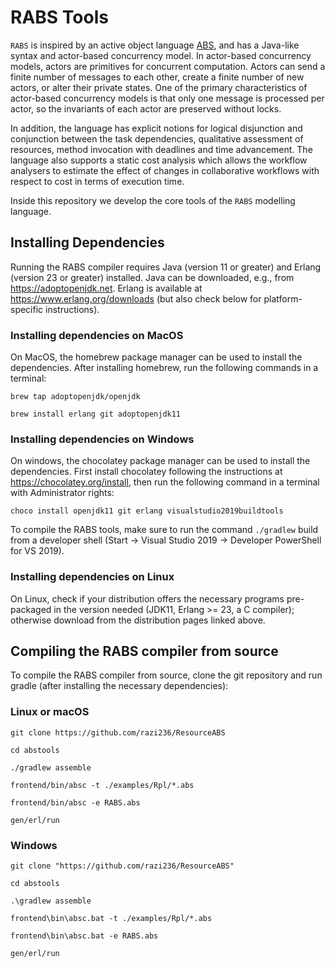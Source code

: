 RABS Tools
=========

`RABS` is inspired by an active object language [ABS](https://abs-models.org/), and has a Java-like syntax and actor-based concurrency model. In actor-based concurrency models, actors are primitives for concurrent computation. Actors can send a finite number of messages to each other, create a finite number of new actors, or alter their private states. One of the primary characteristics of actor-based concurrency models is that only one message is processed per actor, so the invariants of each actor are preserved without locks.

In addition, the language has
explicit notions for logical disjunction and conjunction between the task dependencies, qualitative assessment of resources, method invocation with deadlines and time
advancement. The language also supports a static cost analysis which allows the workflow analysers to estimate the effect
of changes in collaborative workflows with respect to cost in terms of
execution time.

Inside this repository we develop the core tools of the `RABS` modelling
language.

## **Installing Dependencies**

Running the RABS compiler requires Java (version 11 or greater) and Erlang (version 23 or greater) installed. Java can be downloaded, e.g., from https://adoptopenjdk.net. Erlang is available at https://www.erlang.org/downloads (but also check below for platform-specific instructions).

### **Installing dependencies on MacOS**

On MacOS, the homebrew package manager can be used to install the dependencies. After installing homebrew, run the following commands in a terminal:

`brew tap adoptopenjdk/openjdk`

`brew install erlang git adoptopenjdk11`

### Installing dependencies on Windows

On windows, the chocolatey package manager can be used to install the dependencies. First install chocolatey following the instructions at https://chocolatey.org/install, then run the following command in a terminal with Administrator rights:

`choco install openjdk11 git erlang visualstudio2019buildtools`

To compile the RABS tools, make sure to run the command `./gradlew` build from a developer shell (Start -> Visual Studio 2019 -> Developer PowerShell for VS 2019).

### Installing dependencies on Linux

On Linux, check if your distribution offers the necessary programs pre-packaged in the version needed (JDK11, Erlang >= 23, a C compiler); otherwise download from the distribution pages linked above.

## Compiling the RABS compiler from source

To compile the RABS compiler from source, clone the git repository and run gradle (after installing the necessary dependencies):


### Linux or macOS

`git clone https://github.com/razi236/ResourceABS`

`cd abstools`

`./gradlew assemble`

`frontend/bin/absc -t ./examples/Rpl/*.abs`

`frontend/bin/absc -e RABS.abs`

`gen/erl/run`

### Windows

`git clone "https://github.com/razi236/ResourceABS"`

`cd abstools`

`.\gradlew assemble`

`frontend\bin\absc.bat -t ./examples/Rpl/*.abs`

`frontend\bin\absc.bat -e RABS.abs`

`gen/erl/run`



